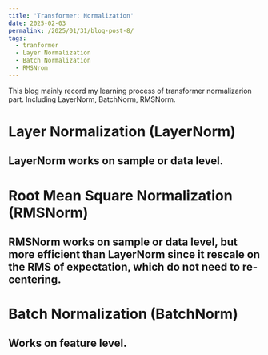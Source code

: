 ```yaml
---
title: 'Transformer: Normalization'
date: 2025-02-03
permalink: /2025/01/31/blog-post-8/
tags:
  - tranformer
  - Layer Normalization
  - Batch Normalization
  - RMSNrom
---
```


This blog mainly record my learning process of transformer normalizarion part. Including LayerNorm, BatchNorm, RMSNorm. 

# Layer Normalization (LayerNorm)
## LayerNorm works on sample or data level.

# Root Mean Square Normalization (RMSNorm)
## RMSNorm works on sample or data level, but more efficient than LayerNorm since it rescale on the RMS of expectation, which do not need to re-centering. 

# Batch Normalization (BatchNorm)
## Works on feature level.

